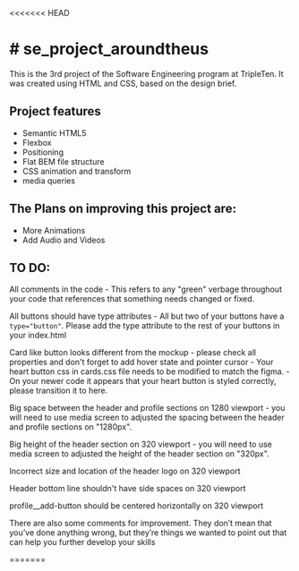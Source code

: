 <<<<<<< HEAD

# # se_project_aroundtheus

This is the 3rd project of the Software Engineering program at TripleTen. It was created using HTML and CSS, based on the design brief.

## Project features

- Semantic HTML5
- Flexbox
- Positioning
- Flat BEM file structure
- CSS animation and transform
- media queries

## The Plans on improving this project are:

- More Animations
- Add Audio and Videos

## TO DO:

All comments in the code
    - This refers to any "green" verbage throughout your code that references that something needs changed or fixed.

All buttons should have type attributes
    - All but two of your buttons have a `type="button"`. Please add the type attribute to the rest of your buttons in your index.html

Card like button looks different from the mockup - please check all properties and don't forget to add hover state and pointer cursor
    - Your heart button css in cards.css file needs to be modified to match the figma.
    - On your newer code it appears that your heart button is styled correctly, please transition it to here.


Big space between the header and profile sections on 1280 viewport
    - you will need to use media screen to adjusted the spacing between the header and profile sections on "1280px".


Big height of the header section on 320 viewport
    - you will need to use media screen to adjusted the height of the header section on "320px".

Incorrect size and location of the header logo on 320 viewport


Header bottom line shouldn't have side spaces on 320 viewport


profile__add-button should be centered horizontally on 320 viewport


There are also some comments for improvement. They don’t mean that you’ve done anything wrong, but they’re things we wanted to point out that can help you further develop your skills

=======